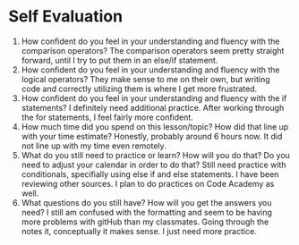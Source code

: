 # Self Evaluation

1. How confident do you feel in your understanding and fluency with the comparison operators? The comparison operators seem pretty straight forward, until I try to put them in an else/if statement. 
1. How confident do you feel in your understanding and fluency with the logical operators? They make sense to me on their own, but writing code and correctly utilizing them is where I get more frustrated.
1. How confident do you feel in your understanding and fluency with the if statements? I definitely need additional practice. After working through the for statements, I feel fairly more confident.
1. How much time did you spend on this lesson/topic? How did that line up with your time estimate? Honestly, probably around 6 hours now. It did not line up with my time even remotely.
1. What do you still need to practice or learn? How will you do that? Do you need to adjust your calendar in order to do that? Still need practice with conditionals, specifially using else if and else statements. I have been reviewing other sources. I plan to do practices on Code Academy as well. 
1. What questions do you still have? How will you get the answers you need? I still am confused with the formatting and seem to be having more problems with gitHub than my classmates. Going through the notes it, conceptually it makes sense. I just need more practice.
